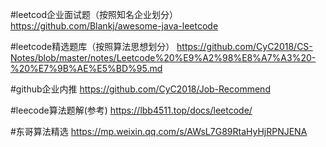 #leetcod企业面试题（按照知名企业划分）
https://github.com/Blankj/awesome-java-leetcode

#leetcode精选题库（按照算法思想划分）
https://github.com/CyC2018/CS-Notes/blob/master/notes/Leetcode%20%E9%A2%98%E8%A7%A3%20-%20%E7%9B%AE%E5%BD%95.md

#github企业内推
https://github.com/CyC2018/Job-Recommend

#leecode算法题解(参考)
https://lbb4511.top/docs/leetcode/

#东哥算法精选
https://mp.weixin.qq.com/s/AWsL7G89RtaHyHjRPNJENA
